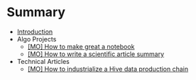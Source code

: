 # Summary

* [Introduction](README.md)
* Algo Projects
  * [[MO] How to make great a notebook](algo-projects/make-great-notebook.md)
  * [[MO] How to write a scientific article summary](algo-projects/write-an-article-summary.md)
* Technical Articles
  * [[MO] How to industrialize a Hive data production chain](technical-articles/hive-data-production-chain.md)
